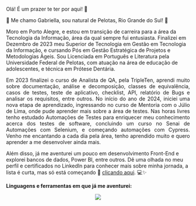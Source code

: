 
Olá! É um prazer te ter por aqui! 🙂
 
👋 Me chamo Gabriella, sou natural de Pelotas, Rio Grande do Sul! 🧉

Moro em Porto Alegre, e estou em transição de carreira para a área da Tecnologia da Informação, área da qual sempre fui entusiasta. Finalizei em Dezembro de 2023 meu Superior de Tecnologia em Gestão em Tecnologia da Informação, e cursando Pós em Gestão Estratégica de Projetos e Metodologias Ágeis. Sou Licenciada em Português e Literatura pela Universidade Federal de Pelotas, com atuação na área de educação de adolescentes, e técnica em Prótese Dentária.

<p align="justify">
Em 2023 finalizei o curso de Analista de QA, pela TripleTen, aprendi muito sobre documentação, análise e decomposição, classes de equivalência, casos de testes, teste de aplicativo, checklist, API, relatório de Bugs e analisar os requisitos, entre outros. 
No início do ano de 2024, iniciei uma nova etapa de aprendizado, ingressando no curso de Mentoria com o Júlio de Lima, onde pude aprender mais sobre a área de testes. Nas horas livres tenho estudado Automações de Testes para enriquecer meu conhecimento acerca dos testes de software, concluindo um curso no Senai de Automações com Selenium, e começando automações com Cypress. Venho me encantando a cada dia pela área, tenho aprendido muito e quero aprender a me desenvolver ainda mais.
</p>

Além disso, já me aventurei um pouco em desenvolvimento Front-End e explorei bancos de dados, Power BI, entre outros. 
Dê uma olhada no meu perfil e certificados no LinkedIn para conhecer mais sobre minha jornada, a lista é curta, mas só está começando 💪  [clicando aqui](https://www.linkedin.com/in/gabriellabraz/). 💻✨

<b>Linguagens e ferramentas em que já me aventurei:</b>
<p align="center">
  <a href="https://skillicons.dev">
    <img src="https://skillicons.dev/icons?i=cpp,css,figma,html,mysql,postman,discord,linkedin,instagram,cypress,vscode,selenium,npm,github" />
  </a>
</p>
